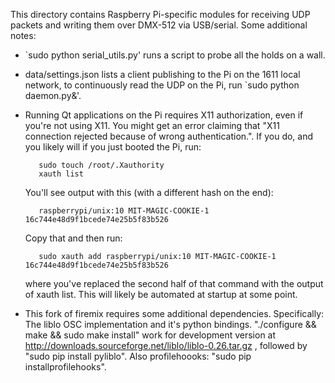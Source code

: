 This directory contains Raspberry Pi-specific modules for receiving UDP packets
and writing them over DMX-512 via USB/serial. Some additional notes:

* `sudo python serial_utils.py' runs a script to probe all the holds on a wall.

* data/settings.json lists a client publishing to the Pi on the 1611 local
  network, to continuously read the UDP on the Pi, run `sudo python
  daemon.py&'.

* Running Qt applications on the Pi requires X11 authorization, even if you're
  not using X11. You might get an error claiming that "X11 connection rejected
  because of wrong authentication.". If you do, and you likely will if you just
  booted the Pi, run:

         sudo touch /root/.Xauthority
         xauth list

  You'll see output with this (with a different hash on the end):

         raspberrypi/unix:10 MIT-MAGIC-COOKIE-1 16c744e48d9f1bcede74e25b5f83b526

  Copy that and then run:

         sudo xauth add raspberrypi/unix:10 MIT-MAGIC-COOKIE-1 16c744e48d9f1bcede74e25b5f83b526

  where you've replaced the second half of that command with the output of
  xauth list. This will likely be automated at startup at some point.

* This fork of firemix requires some additional dependencies. Specifically: The
  liblo OSC implementation and it's python bindings. "./configure && make &&
  sudo make install" work for development version at
  http://downloads.sourceforge.net/liblo/liblo-0.26.tar.gz , followed by "sudo
  pip install pyliblo". Also profilehoooks: "sudo pip installprofilehooks".
